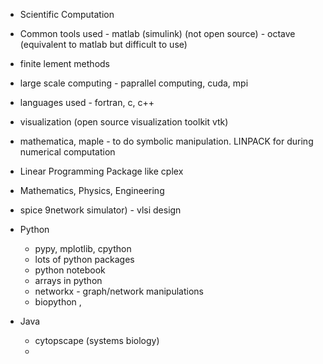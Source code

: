 - Scientific Computation
 - Common tools used - matlab (simulink) (not open source) - octave (equivalent to matlab but difficult to use)
 - finite lement methods
 - large scale computing - paprallel computing, cuda, mpi 
 - languages used - fortran, c, c++
 - visualization (open source visualization toolkit vtk)
 - mathematica, maple - to do symbolic manipulation. LINPACK for during numerical computation
 - Linear Programming Package like cplex
 - Mathematics, Physics, Engineering
 - spice 9network simulator) - vlsi design
 
- Python
  - pypy, mplotlib, cpython
  - lots of python packages
  - python notebook
  - arrays in python
  - networkx - graph/network manipulations
  - biopython ,
  
- Java 
  - cytopscape (systems biology)
  - 
